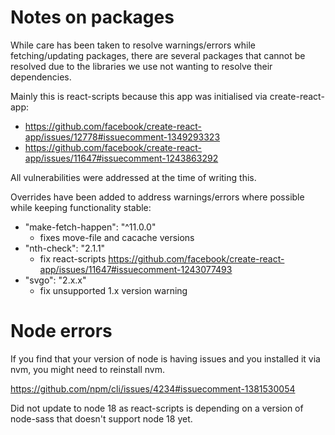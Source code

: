 # Notes on packages

While care has been taken to resolve warnings/errors while fetching/updating packages, there are several packages that cannot be resolved due to the libraries we use not wanting to resolve their dependencies. 

Mainly this is react-scripts because this app was initialised via create-react-app:
- https://github.com/facebook/create-react-app/issues/12778#issuecomment-1349293323
- https://github.com/facebook/create-react-app/issues/11647#issuecomment-1243863292

All vulnerabilities were addressed at the time of writing this.

Overrides have been added to address warnings/errors where possible while keeping functionality stable:
- "make-fetch-happen": "^11.0.0"
    - fixes move-file and cacache versions
- "nth-check": "2.1.1"
    - fix react-scripts https://github.com/facebook/create-react-app/issues/11647#issuecomment-1243077493
- "svgo": "2.x.x"
    - fix unsupported 1.x version warning

# Node errors

If you find that your version of node is having issues and you installed it via nvm, you might need to reinstall nvm.

https://github.com/npm/cli/issues/4234#issuecomment-1381530054

Did not update to node 18 as react-scripts is depending on a version of node-sass that doesn't support node 18 yet.